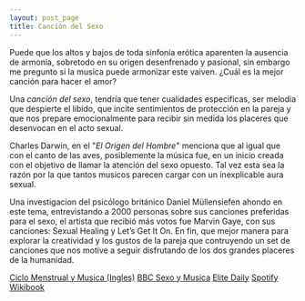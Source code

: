 ```yaml
---
layout: post_page
title: Canción del Sexo
---
```


Puede que los altos y bajos de toda sinfonía erótica aparenten la ausencia de armonia, sobretodo en su origen desenfrenado y pasional, sin embargo me pregunto si la musica puede armonizar este vaiven. ¿Cuál es la mejor canción para hacer el amor?

Una *canción del sexo*, tendría que tener cualidades especificas, ser melodia que despierte el libido, que incite sentimientos de protección en la pareja y que nos prepare emocionalmente para recibir sin medida los placeres que desenvocan en el acto sexual.

Charles Darwin, en el "*El Origen del Hombre*" menciona que al igual que con el canto de las aves, posiblemente la música fue, en un inicio creada con el objetivo de llamar la atención del sexo opuesto. Tal vez esta sea la razón por la que tantos musicos parecen cargar con un inexplicable aura sexual.

Una investigacion del psicólogo británico Daniel Müllensiefen ahondo en este tema, entrevistando a 2000 personas sobre sus canciones preferidas para el sexo, el artista que recibió más votos fue Marvin Gaye, con sus canciones: Sexual Healing y Let’s Get It On. En fin, que mejor manera para explorar la creatividad y los gustos de la pareja que contruyendo un set de canciones que nos motive a seguir disfrutando de los dos grandes placeres de la humanidad.

[Ciclo Menstrual y Musica (Ingles)](http://rspb.royalsocietypublishing.org/content/281/1784/20140403)
[BBC Sexo y Musica](http://www.bbc.com/mundo/noticias/2014/04/140425_vert_fut_ciencia_musica_sexo_np)
[Elite Daily](http://elitedaily.com/dating/psychology-behind-why-listening-to-music/917394/)
[Spotify](https://news.spotify.com/us/2015/02/12/streams-of-love-your-top-valentines-day-music/)
[Wikibook](https://en.wikibooks.org/wiki/Sex_and_Music)
